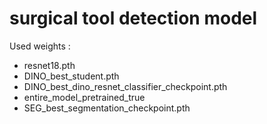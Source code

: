 # surgical tool detection model


Used weights : 
* resnet18.pth 
* DINO_best_student.pth 
* DINO_best_dino_resnet_classifier_checkpoint.pth
* entire_model_pretrained_true
* SEG_best_segmentation_checkpoint.pth 
